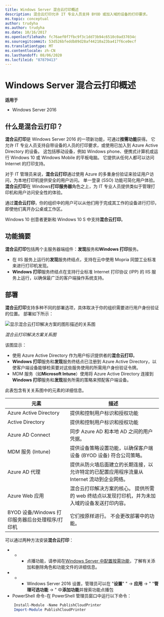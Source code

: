 ```yaml
---
title: Windows Server 混合云打印概述
description: 混合云打印允许 IT 专业人员支持 BYOD 或加入域的设备的打印要求。
ms.topic: conceptual
author: trudyha
ms.author: trudyha
ms.date: 10/16/2017
ms.openlocfilehash: fc76aef0f7fbc9f3c1dd73b94c6510c0ad37034c
ms.sourcegitcommit: 53d526bfeddb89d28af44210a23ba417f6ce0ecf
ms.translationtype: MT
ms.contentlocale: zh-CN
ms.lasthandoff: 08/06/2020
ms.locfileid: "87879413"
---
```

# <a name="windows-server-hybrid-cloud-print-overview"></a>Windows Server 混合云打印概述

**适用于**
-   Windows Server 2016

## <a name="what-is-hybrid-cloud-print"></a>什么是混合云打印？
**混合云打印**是 Windows Server 2016 的一项新功能，可通过**按需功能**获得。 它允许 IT 专业人员支持自带设备的人员的打印要求，或使用已加入到 Azure Active Directory 的设备。 这包括移动设备，例如 Windows phone、便携式计算机或运行 Windows 10 或 Windows Mobile 的平板电脑。 它提供从任何人都可以访问 Internet 的打印支持。

对于 IT 管理员来说，**混合云打印**通过使用 Azure 的多重身份验证来验证用户访问，为本地打印机提供安全的用户访问。 单一登录 (SSO) 功能可简化用户体验。 **混合云打印**在 Windows**打印服务器**角色之上，为 IT 专业人员提供类似于管理打印机和用户访问安全性的体验。

通过**混合云打印**，你的组织中的用户可以从他们用于完成其工作的设备进行打印，即使他们离开办公桌或工作区。

Windows 10 创意者更新和 Windows 10 S 中支持**混合云打印**。

## <a name="feature-summary"></a>功能摘要
**混合云打印**包括两个主服务器端组件：**发现**服务和**Windows 打印**服务。
- 在 IIS 服务上运行的**发现**服务终结点，支持在云中使用 Mopria 同盟工业标准来进行打印机发现。
- **Windows 打印**服务终结点在支持行业标准 Internet 打印协议 (IPP) 的 IIS 服务上运行，以确保最广泛的客户端操作系统支持。

## <a name="deployment"></a>部署
**混合云打印**支持多种不同的部署选项，具体取决于你的组织需要进行用户身份验证的位置。 部署如下所示：

![显示混合云打印解决方案的图形描述的关系图](../media/hybrid-cloud-print/wshcp-deployment-options.png)

*混合云打印解决方案关系图*

该图显示：
- 使用 Azure Active Directory 作为用户标识提供者的**混合云打印**。
- **Windows 打印**服务和**发现**服务终结点已注册到 Azure Active Directory，以使客户端设备能够检索要对这些服务使用的所需用户身份验证令牌。
- MDM 服务（如**Microsoft Intune**）使用将 Azure Active Directory 连接到**Windows 打印**服务和**发现**服务所需的策略来预配客户端设备。

此表包含有关关系图中的元素的详细信息。

| 元素 | 描述 |
| ------- | ----------- |
| Azure Active Directory  | 提供和控制用户标识和授权功能 |
| Active Directory        | 提供和控制用户标识和授权功能 |
| Azure AD Connect  | 同步 Azure AD 和本地 AD 之间的用户凭据。 |
| MDM 服务 (Intune)  | 提供设备策略设置功能，以确保客户端设备 (BYOD 设备) 符合公司策略。 |
| Azure AD 代理 | 提供从防火墙后面建立的长期连接，以允许特定的已配置应用程序流量从 Internet 流动到企业网络。 |
| Azure Web 应用 | 混合云打印解决方案的核心。 提供所需的 web 终结点以发现打印机，并为未加入域的设备发送打印内容。 |
| BYOD 设备/Windows 打印服务器后台处理程序/打印机 | 它们按原样进行。 不会更改部署中的功能。 |

可以通过两种方法安装**混合云打印**：
- * * 点播功能，请参阅在[Windows Server 中配置按需功能](https://docs.microsoft.com/windows-server/administration/server-manager/configure-features-on-demand-in-windows-server)，了解有关添加和删除角色和功能文件的详细信息。
- * * Windows Server 2016 设置，管理员可以在 "**设置**" "  ->  **应用**  ->  " "**管理可选功能**  ->  " 中**添加功能**并搜索功能点播包
- PowerShell 命令-在 PowerShell 管理员窗口中运行以下命令：

```PowerShell
    Install-Module -Name PublishCloudPrinter
    Import-Module PublishCloudPrinter
```
